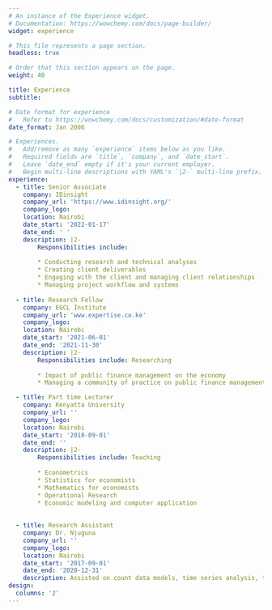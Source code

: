 ```yaml
---
# An instance of the Experience widget.
# Documentation: https://wowchemy.com/docs/page-builder/
widget: experience

# This file represents a page section.
headless: true

# Order that this section appears on the page.
weight: 40

title: Experience
subtitle:

# Date format for experience
#   Refer to https://wowchemy.com/docs/customization/#date-format
date_format: Jan 2006

# Experiences.
#   Add/remove as many `experience` items below as you like.
#   Required fields are `title`, `company`, and `date_start`.
#   Leave `date_end` empty if it's your current employer.
#   Begin multi-line descriptions with YAML's `|2-` multi-line prefix.
experience:
  - title: Senior Associate
    company: IDinsight
    company_url: 'https://www.idinsight.org/'
    company_logo: 
    location: Nairobi
    date_start: '2022-01-17'
    date_end: ' '
    description: |2-
        Responsibilities include: 
        
        * Conducting research and technical analyses
        * Creating client deliverables
        * Engaging with the client and managing client relationships
        * Managing project workflow and systems
        
  - title: Research Fellow
    company: EGCL Institute
    company_url: 'www.expertise.co.ke'
    company_logo: 
    location: Nairobi
    date_start: '2021-06-01'
    date_end: '2021-11-30'
    description: |2-
        Responsibilities include: Researching
        
        * Impact of public finance management on the economy
        * Managing a community of practice on public finance management.

  - title: Part time Lecturer
    company: Kenyatta University
    company_url: ''
    company_logo: 
    location: Nairobi
    date_start: '2018-09-01'
    date_end: ''
    description: |2-
        Responsibilities include: Teaching
        
        * Econometrics 
        * Statistics for economists                  
        * Mathematics for economists
        * Operational Research
        * Economic modeling and computer application
       
        
  - title: Research Assistant
    company: Dr. Njuguna
    company_url: ''
    company_logo: 
    location: Nairobi
    date_start: '2017-09-01'
    date_end: '2020-12-31'
    description: Assisted on count data models, time series analysis, trade models, and debt.
design:
  columns: '2'
---
```

